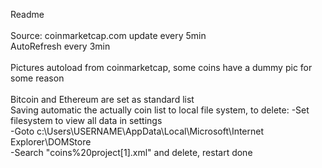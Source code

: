 
<span>Readme</span><br><br>
<a>Source: coinmarketcap.com update every 5min<br>AutoRefresh every 3min<br><br>
Pictures autoload from coinmarketcap, some coins have a dummy pic for some reason<br><br>Bitcoin and Ethereum are set as standard list<br>
Saving automatic the actually coin list to local file system, to delete:
-Set filesystem to view all data in settings<br>
-Goto c:\Users\USERNAME\AppData\Local\Microsoft\Internet Explorer\DOMStore\
-Search "coins%20project[1].xml" and delete, restart done
